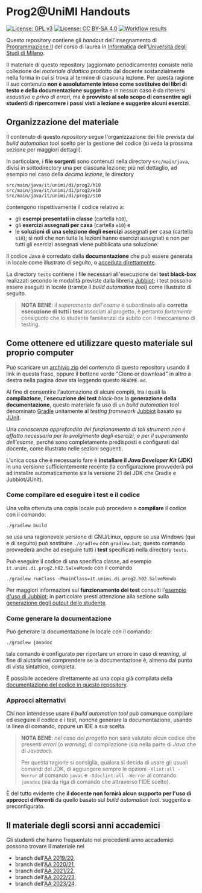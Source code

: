 # Prog2@UniMI Handouts

[![License: GPL v3](https://img.shields.io/badge/License-GPL%20v3-blue.svg)](http://www.gnu.org/licenses/gpl-3.0)
[![License: CC BY-SA 4.0](https://img.shields.io/badge/License-CC%20BY--SA%204.0-blue.svg)](http://creativecommons.org/licenses/by-sa/4.0/)
[![Workflow results](https://github.com/prog2-unimi/handouts/actions/workflows/gradle.yml/badge.svg)](https://github.com/prog2-unimi/handouts/actions/workflows/gradle.yml)

Questo repository contiene gli *handout* dell'insegnamento di [Programmazione
II](https://prog2.di.unimi.it/) del corso di laurea in
[Informatica](https://informatica.cdl.unimi.it/it) dell'[Università degli Studi
di Milano](http://www.unimi.it/).

Il materiale di questo repository (aggiornato periodicamente) consiste nella
collezione del *materiale didattico* prodotto dal docente sostanzialmente nella
forma in cui si trova al termine di ciascuna lezione. Per questa ragione il suo
contenuto **non è assolutamente inteso come sostituivo dei libri di testo e
della documentazione suggerita** e in nessun caso è da ritenersi *esaustivo* e
*privo di errori*, ma **è provvisto al solo scopo di consentire agli studenti di
ripercorrere i passi visti a lezione e suggerire alcuni esercizi**.

## Organizzazione del materiale

Il contenuto di questo *repository* segue l'organizzazione dei file prevista dal
*build automation tool* scelto per la gestione del codice (si veda la prossima
sezione per maggiori dettagli).

In particolare, i **file sorgenti** sono contenuti nella directory
`src/main/java`, divisi in sottodirectory una per ciascuna lezione; più nel
dettaglio, ad esempio nel caso della *decima lezione*, le directory

```
src/main/java/it/unimi/di/prog2/h10
src/main/java/it/unimi/di/prog2/e10
src/main/java/it/unimi/di/prog2/s10
```

contengono rispettivamente il codice relativo a:

* gli **esempi presentati in classe** (cartella `h10`),
* gli **esercizi assegnati per casa** (cartella `e10`) e
* le **soluzioni di una selezione degli esercizi** assegnati per casa (cartella
  `s10`); si noti che non tutte le lezioni hanno esercizi assegnati e non per
  tutti gli esercizi assegnati viene pubblicata una soluzione.

Il codice Java è corredato dalla **documentazione** che può essere generata in
locale come illustrato di seguito, o [acceduta
direttamente](https://prog2-unimi.github.io/handouts/).

La directory `tests` contiene i file necessari all'esecuzione dei **test
black-box** realizzati secondo le modalità previste dalla libreria
[Jubbiot](https://github.com/prog2-unimi/jubbiot); i test possono essere
eseguiti in locale (tramite il *build automation tool*) come illustrato di
seguito. 

> **NOTA BENE**: il *superamento dell'esame* è subordinato alla **corretta
> esecuzione di tutti i test** associati al progetto, è pertanto *fortemente
> consigliato* che lo studente familiarizzi da subito con il meccanismo di
> testing.

## Come ottenere ed utilizzare questo materiale sul proprio computer

Può scaricare un [archivio
zip](https://github.com/prog2-unimi/handouts/archive/master.zip) del contenuto
di questo repository usando il link in questa frase, oppure il bottone verde
"Clone or download" in altro a destra nella pagina dove sta leggendo questo
`README.md`.

Al fine di consentire l'automazione di alcuni compiti, tra i quali la
**compilazione**, l'**esecuzione dei test** *black-box*  la **generazione della
documentazione**, questo materiale fa uso di un *build automation tool*
denominato [Gradle](https://gradle.org/) unitamente al *testing framework*
[Jubbiot](https://github.com/prog2-unimi/jubbiot) basato su
[JUnit](https://junit.org/junit5/). 

Una *conoscenza approfondita del funzionamento di tali strumenti non è affatto
necessaria per lo svolgimento degli esercizi, o per il superamento dell'esame*,
perché sono completamente predisposti e configurati dal docente, come illustrato
nelle sezioni seguenti.

L'unica cosa che è necessario fare è **installare il *Java Developer Kit*
(JDK)** in una versione sufficientemente recente (la configurazione provvederà
poi ad installre automaticamente sia la versione 21 del JDK che Gradle e
Jubbiot/JUnit).

### Come compilare ed eseguire i test e il codice

Una volta ottenuta una copia locale può procedere a **compilare** il codice con
il comando:

    ./gradlew build

se usa una ragionevole versione di GNU/Linux, oppure se usa Windows (qui e di
seguito) può sostituire `./gradlew` con `gradlew.bat`; questo comando provvederà
anche ad eseguire tutti i **test** specificati nella directory `tests`.

Può eseguire il codice di una specifica classe, ad esempio
`it.unimi.di.prog2.h02.SalveMondo` con il comando

    ./gradlew runClass -PmainClass=it.unimi.di.prog2.h02.SalveMondo

Per maggiori informazioni sul **funzionamento dei test** consulti l'[esempio d'uso di
Jubbiot](https://github.com/prog2-unimi/jubbiot/blob/master/README.md#example);
in particolare presti attenzione alla sezione sulla [generazione degli output
dello studente](https://github.com/prog2-unimi/jubbiot/blob/master/README.md#generating-actual-outputs).

### Come generare la documentazione

Può generare la documentazione in locale con il comando:

    ./gradlew javadoc

tale comando è configurato per riportare un errore in caso di *warning*, al fine
di aiutarla nel comprendere se la documentazione è, almeno dal punto di vista
sintattico, completa.

È possibile accedere direttamente ad una copia già compilata della
[documentazione del codice in questo repository](https://prog2-unimi.github.io/handouts/).

### Approcci alternativi

Chi non intendesse usare il *build automation tool* può comunque compilare ed
eseguire il codice e i test, nonché generare la documentazione, usando la linea
di comando, oppure un IDE a sua scelta.  

> **NOTA BENE**: *nel caso del progetto* non sarà valutato alcun codice che
> presenti *errori* (o *warning*) di compilazione (sia nella parte di *Java* che
> di *Javadoc*).
>
> Per questa ragione si consiglia, qualora si decida di usare gli usuali comandi
> del JDK, di aggiungere sempre le opzioni `-Xlint:all -Werror` al comando
> `javac` e `-Xdoclint:all -Werror` al comando `javadoc` (sia da riga di comando
> che attraverso l'IDE scelto).

È del tutto evidente che **il docente non fornirà alcun supporto per l'uso di
approcci differenti** da quello basato sul *build automation tool*. suggerito e
preconfigurato.

## Il materiale degli scorsi anni accademici

Gli studenti che hanno frequentato nei precedenti anno accademici possono
trovare il materiale nel

* branch dell'[AA 2019/20](../../tree/aa1920),
* branch dell'[AA 2020/21](../../tree/aa2021),
* branch dell'[AA 2021/22](../../tree/aa2122),
* branch dell'[AA 2022/23](../../tree/aa2223),
* branch dell'[AA 2023/24](../../tree/aa2324).